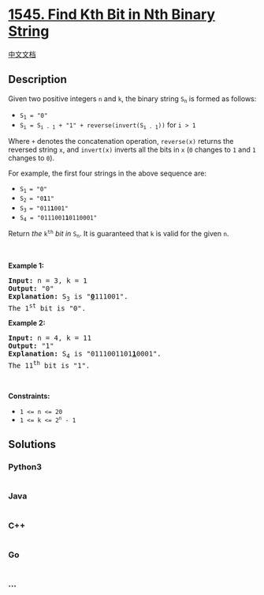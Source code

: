 # [1545. Find Kth Bit in Nth Binary String](https://leetcode.com/problems/find-kth-bit-in-nth-binary-string)

[中文文档](/solution/1500-1599/1545.Find%20Kth%20Bit%20in%20Nth%20Binary%20String/README.md)

## Description

<p>Given two positive integers <code>n</code> and <code>k</code>, the binary string <code>S<sub>n</sub></code> is formed as follows:</p>

<ul>
	<li><code>S<sub>1</sub> = &quot;0&quot;</code></li>
	<li><code>S<sub>i</sub> = S<sub>i - 1</sub> + &quot;1&quot; + reverse(invert(S<sub>i - 1</sub>))</code> for <code>i &gt; 1</code></li>
</ul>

<p>Where <code>+</code> denotes the concatenation operation, <code>reverse(x)</code> returns the reversed string <code>x</code>, and <code>invert(x)</code> inverts all the bits in <code>x</code> (<code>0</code> changes to <code>1</code> and <code>1</code> changes to <code>0</code>).</p>

<p>For example, the first four strings in the above sequence are:</p>

<ul>
	<li><code>S<sub>1 </sub>= &quot;0&quot;</code></li>
	<li><code>S<sub>2 </sub>= &quot;0<strong>1</strong>1&quot;</code></li>
	<li><code>S<sub>3 </sub>= &quot;011<strong>1</strong>001&quot;</code></li>
	<li><code>S<sub>4</sub> = &quot;0111001<strong>1</strong>0110001&quot;</code></li>
</ul>

<p>Return <em>the</em> <code>k<sup>th</sup></code> <em>bit</em> <em>in</em> <code>S<sub>n</sub></code>. It is guaranteed that <code>k</code> is valid for the given <code>n</code>.</p>

<p>&nbsp;</p>
<p><strong class="example">Example 1:</strong></p>

<pre>
<strong>Input:</strong> n = 3, k = 1
<strong>Output:</strong> &quot;0&quot;
<strong>Explanation:</strong> S<sub>3</sub> is &quot;<strong><u>0</u></strong>111001&quot;.
The 1<sup>st</sup> bit is &quot;0&quot;.
</pre>

<p><strong class="example">Example 2:</strong></p>

<pre>
<strong>Input:</strong> n = 4, k = 11
<strong>Output:</strong> &quot;1&quot;
<strong>Explanation:</strong> S<sub>4</sub> is &quot;0111001101<strong><u>1</u></strong>0001&quot;.
The 11<sup>th</sup> bit is &quot;1&quot;.
</pre>

<p>&nbsp;</p>
<p><strong>Constraints:</strong></p>

<ul>
	<li><code>1 &lt;= n &lt;= 20</code></li>
	<li><code>1 &lt;= k &lt;= 2<sup>n</sup> - 1</code></li>
</ul>


## Solutions

<!-- tabs:start -->

### **Python3**

```python

```

### **Java**

```java

```

### **C++**

```cpp

```

### **Go**

```go

```

### **...**

```

```

<!-- tabs:end -->